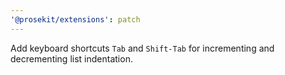 ```yaml
---
'@prosekit/extensions': patch
---
```


Add keyboard shortcuts `Tab` and `Shift-Tab` for incrementing and decrementing list indentation.
